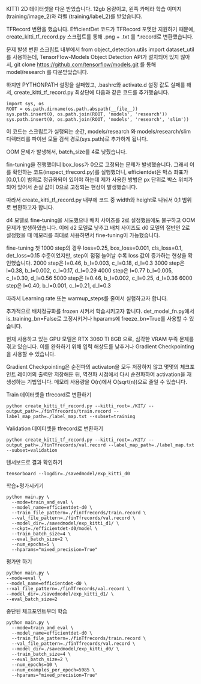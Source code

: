 KITTI 2D 데이터셋을 다운 받았습니다.
12gb 용량이고, 왼쪽 카메라 학습 이미지 (training/image_2)와 라벨 (training/label_2)를 받았습니다.

TFRecord 변환을 했습니다.
EfficientDet 코드가 TFRecord 포멧만 지원하기 때문에, create_kitti_tf_record.py 스크립트를 통해 .png + .txt 를 *.record로 변환했습니다.

문제 발생
변환 스크립트 내부에서 from object_detection.utils import dataset_util를 사용하는데, TensorFlow-Models Object Detection API가 설치되어 있지 않아서, git clone https://github.com/tensorflow/models.git 를 통해 model/research 를 다운받았습니다.

하지만 PYTHONPATH 설정을 실패했고, .bashrc와 activate.d 설정 값도 실패를 해서, create_kitti_tf_record.py 최상단에 다음과 같은 코드를 추가했습니다.
```
import sys, os
ROOT = os.path.dirname(os.path.abspath(__file__))
sys.path.insert(0, os.path.join(ROOT, 'models', 'research'))
sys.path.insert(0, os.path.join(ROOT, 'models', 'research', 'slim'))
```

이 코드는 스크립트가 실행되는 순간, models/research 와 models/research/slim 디렉터리를 파이썬 모듈 검색 경로(sys.path)로 추가하게 됩니다.

OOM 문제가 발생해서, batch_size를 4로 낮췄습니다.

fin-tuning을 진행했더니 box_loss가 0으로 고정되는 문제가 발생했습니다. 그래서 이를 확인하는 코드(inspect_tfrecord.py)를 실행했더니, efficientdet은 박스 좌표가 [0.0,1.0] 범위로 정규화되어 있어야 하는데 제가 사용한 방법은 px 단위로 박스 위치가 되어 있어서 손실 값이 0으로 고정되는 현상이 발생했습니다.

따라서 create_kitti_tf_record.py 내부에 코드 중 width와 height로 나눠서 0,1 범위로 변환하고자 합니다.

d4 모델로 fine-tuning을 시도했으나 배치 사이즈를 2로 설정했음에도 불구하고 OOM 문제가 발생하였습니다.
이에 d2 모델로 낮추고 배치 사이즈도 d0 모델의 절반인 2로 설정했을 때 메모리를 최대로 사용하면서 fine-tuning이 가능했습니다.

fine-tuning 첫 1000 step의 경우 loss=0.25, box_loss=0.001, cls_loss=0.1, det_loss=0.15 수준이었지만, step이 점점 늘어날 수록 loss 값이 증가하는 현상을 확인했습니다.
2000 step은 l=0.46, b_l=0.003, c_l=0.18, d_l=0.3 
3000 step은 l=0.38, b_l=0.002, c_l=0.17, d_l=0.29 
4000 step은 l=0.77 b_l=0.005, c_l=0.30, d_l=0.56 
5000 step은 l=0.46, b_l=0.002, c_l=0.25, d_l=0.36
6000 step은 l=0.40, b_l=0.001, c_l=0.21, d_l=0.3

따라서 Learning rate 또는 warmup_steps를 줄여서 실험하고자 합니다.

추가적으로 배치정규화를 frozen 시켜서 학습시키고자 합니다. det_model_fn.py에서 is_training_bn=False로 고정시키거나 hparams에 freeze_bn=True를 사용할 수 있습니다.

현재 사용하고 있는 GPU 모델은 RTX 3060 TI 8GB 으로, 심각한 VRAM 부족 문제를 겪고 있습니다. 이를 완화하기 위해 입력 해상도를 낮추거나 Gradient Checkpointing을 사용할 수 있습니다.

Gradient Checkpointing은 순전파의 activaton을 모두 저장하지 않고 몇몇의 체크포인트 레이어의 출력만 저장해둔 뒤, 역전파 시점에서 다시 순전파하여 activation을 재생성하는 기법입니다. 메모리 사용량을 O(n)에서 O(sqrt(n))으로 줄일 수 있습니다.

Train 데이터셋을 tfrecord로 변환하기
```
python create_kitti_tf_record.py --kitti_root=./KIT/ --output_path=./finTfrecords/train.record --label_map_path=./label_map.txt --subset=training
```

Validation 데이터셋을 tfrecord로 변환하기
```
python create_kitti_tf_record.py --kitti_root=./KIT/ --output_path=./finTfrecords/val.record --label_map_path=./label_map.txt --subset=validation
```

텐서보드로 결과 확인하기
```
tensorboard --logdir=./savedmodel/exp_kitti_d0
```

학습+평가시키기
```
python main.py \
  --mode=train_and_eval \
  --model_name=efficientdet-d0 \
  --train_file_pattern=./finTfrecords/train.record \
  --val_file_pattern=./finTfrecords/val.record \
  --model_dir=./savedmodel/exp_kitti_d1/ \
  --ckpt=./efficientdet-d0/model \
  --train_batch_size=4 \
  --eval_batch_size=2 \
  --num_epochs=5 \
  --hparams="mixed_precision=True"
```

  평가만 하기
  ```
python main.py \
  --mode=eval \
  --model_name=efficientdet-d0 \
  --val_file_pattern=./finTfrecords/val.record \
  --model_dir=./savedmodel/exp_kitti_d1/ \
  --eval_batch_size=2
```

중단된 체크포인트부터 학습
```
python main.py \
  --mode=train_and_eval \
  --model_name=efficientdet-d0 \
  --train_file_pattern=./finTfrecords/train.record \
  --val_file_pattern=./finTfrecords/val.record \
  --model_dir=./savedmodel/exp_kitti_d0/ \
  --train_batch_size=4 \
  --eval_batch_size=2 \
  --num_epochs=10 \
  --num_examples_per_epoch=5985 \
  --hparams="mixed_precision=True"
```
